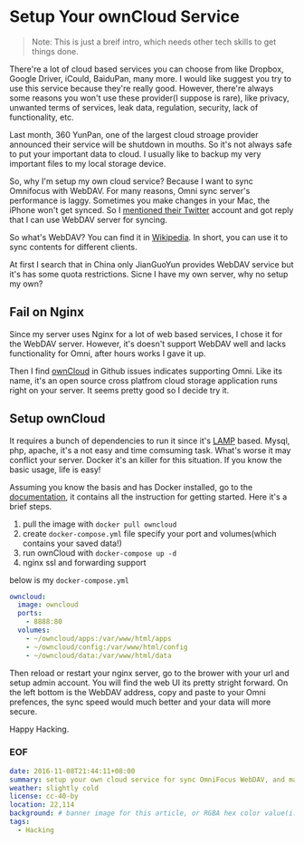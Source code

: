 Setup Your ownCloud Service
===
> Note: This is just a breif intro, which needs other tech skills to get things done.

There're a lot of cloud based services you can choose from like Dropbox, Google Driver, iCould, BaiduPan, many more. I would like suggest you try to use this service because they're really good. However, there're always some reasons you won't use these provider(I suppose is rare), like privacy, unwanted terms of services, leak data, regulation, security, lack of functionality, etc.

Last month, 360 YunPan, one of the largest cloud stroage provider announced their service will be shutdown in mouths. So it's not always safe to put your important data to cloud. I usually like to backup my very important files to my local storage device.

So, why I'm setup my own cloud service? Because I want to sync Omnifocus with WebDAV. For many reasons, Omni sync server's performance is laggy. Sometimes you make changes in your Mac, the iPhone won't get synced. So I [mentioned their Twitter][twitter-status] account and got reply that I can use WebDAV server for syncing.

So what's WebDAV? You can find it in [Wikipedia][wiki]. In short, you can use it to sync contents for different clients.

At first I search that in China only JianGuoYun provides WebDAV service but it's has some quota restrictions. Sicne I have my own server, why no setup my own?

## Fail on Nginx
Since my server uses Nginx for a lot of web based services, I chose it for the WebDAV server. However, it's doesn't support WebDAV well and lacks functionality for Omni, after hours works I gave it up.

Then I find [ownCloud][ownCloud] in Github issues indicates supporting Omni. Like its name, it's an open source cross platfrom cloud storage application runs right on your server. It seems pretty good so I decide try it.

## Setup ownCloud
It requires a bunch of dependencies to run it since it's [LAMP][LAMP] based. Mysql, php, apache, it's a not easy and time comsuming task. What's worse it may conflict your server. Docker it's an killer for this situation. If you know the basic usage, life is easy!

Assuming you know the basis and has Docker installed, go to the [documentation][ownCloud-docker], it contains all the instruction for getting started. Here it's a brief steps.

1. pull the image with `docker pull owncloud`
2. create `docker-compose.yml` file specify your port and volumes(which contains your saved data!)
3. run ownCloud with `docker-compose up -d`
4. nginx ssl and forwarding support

below is my `docker-compose.yml`

```yaml
owncloud:
  image: owncloud
  ports:
    - 8888:80
  volumes:
    - ~/owncloud/apps:/var/www/html/apps
    - ~/owncloud/config:/var/www/html/config
    - ~/owncloud/data:/var/www/html/data
```

Then reload or restart your nginx server, go to the brower with your url and setup admin account. You will find the web UI its pretty stright forward. On the left bottom is the WebDAV address, copy and paste to your Omni prefences, the sync speed would much better and your data will more secure.

Happy Hacking.

### EOF
```yaml
date: 2016-11-08T21:44:11+08:00
summary: setup your own cloud service for sync OmniFocus WebDAV, and many more.
weather: slightly cold
license: cc-40-by
location: 22,114
background: # banner image for this article, or RGBA hex color value(i.e. starting with '#')
tags:
  - Hacking
```

[twitter-status]: https://twitter.com/xiaolongtongxue/status/795789662065262592
[wiki]: https://en.wikipedia.org/wiki/WebDAV
[ownCloud]: https://owncloud.org
[LAMP]: https://en.wikipedia.org/wiki/LAMP_(software_bundle)
[ownCloud-docker]: https://hub.docker.com/_/owncloud/
